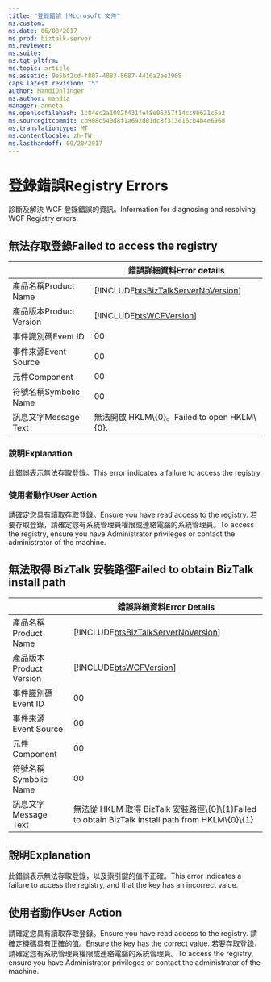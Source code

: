 ```yaml
---
title: "登錄錯誤 |Microsoft 文件"
ms.custom: 
ms.date: 06/08/2017
ms.prod: biztalk-server
ms.reviewer: 
ms.suite: 
ms.tgt_pltfrm: 
ms.topic: article
ms.assetid: 9a5bf2cd-f807-4083-8687-4416a2ee2908
caps.latest.revision: "5"
author: MandiOhlinger
ms.author: mandia
manager: anneta
ms.openlocfilehash: 1c84ec2a1082f431fef8e06357f14cc9b621c6a2
ms.sourcegitcommit: cb908c540d8f1a692d01dc8f313e16cb4b4e696d
ms.translationtype: MT
ms.contentlocale: zh-TW
ms.lasthandoff: 09/20/2017
---
```

# <a name="registry-errors"></a><span data-ttu-id="d5bf1-102">登錄錯誤</span><span class="sxs-lookup"><span data-stu-id="d5bf1-102">Registry Errors</span></span>
<span data-ttu-id="d5bf1-103">診斷及解決 WCF 登錄錯誤的資訊。</span><span class="sxs-lookup"><span data-stu-id="d5bf1-103">Information for diagnosing and resolving WCF Registry errors.</span></span>  

## <a name="failed-to-access-the-registry"></a><span data-ttu-id="d5bf1-104">無法存取登錄</span><span class="sxs-lookup"><span data-stu-id="d5bf1-104">Failed to access the registry</span></span>
  
||<span data-ttu-id="d5bf1-105">錯誤詳細資料</span><span class="sxs-lookup"><span data-stu-id="d5bf1-105">Error details</span></span>|  
|-|-|  
|<span data-ttu-id="d5bf1-106">產品名稱</span><span class="sxs-lookup"><span data-stu-id="d5bf1-106">Product Name</span></span>|[!INCLUDE[btsBizTalkServerNoVersion](../includes/btsbiztalkservernoversion-md.md)]|  
|<span data-ttu-id="d5bf1-107">產品版本</span><span class="sxs-lookup"><span data-stu-id="d5bf1-107">Product Version</span></span>|[!INCLUDE[btsWCFVersion](../includes/btswcfversion-md.md)]|  
|<span data-ttu-id="d5bf1-108">事件識別碼</span><span class="sxs-lookup"><span data-stu-id="d5bf1-108">Event ID</span></span>|<span data-ttu-id="d5bf1-109">0</span><span class="sxs-lookup"><span data-stu-id="d5bf1-109">0</span></span>|  
|<span data-ttu-id="d5bf1-110">事件來源</span><span class="sxs-lookup"><span data-stu-id="d5bf1-110">Event Source</span></span>|<span data-ttu-id="d5bf1-111">0</span><span class="sxs-lookup"><span data-stu-id="d5bf1-111">0</span></span>|  
|<span data-ttu-id="d5bf1-112">元件</span><span class="sxs-lookup"><span data-stu-id="d5bf1-112">Component</span></span>|<span data-ttu-id="d5bf1-113">0</span><span class="sxs-lookup"><span data-stu-id="d5bf1-113">0</span></span>|  
|<span data-ttu-id="d5bf1-114">符號名稱</span><span class="sxs-lookup"><span data-stu-id="d5bf1-114">Symbolic Name</span></span>|<span data-ttu-id="d5bf1-115">0</span><span class="sxs-lookup"><span data-stu-id="d5bf1-115">0</span></span>|  
|<span data-ttu-id="d5bf1-116">訊息文字</span><span class="sxs-lookup"><span data-stu-id="d5bf1-116">Message Text</span></span>|<span data-ttu-id="d5bf1-117">無法開啟 HKLM\\{0}。</span><span class="sxs-lookup"><span data-stu-id="d5bf1-117">Failed to open HKLM\\{0}.</span></span>|  
  
### <a name="explanation"></a><span data-ttu-id="d5bf1-118">說明</span><span class="sxs-lookup"><span data-stu-id="d5bf1-118">Explanation</span></span>  
 <span data-ttu-id="d5bf1-119">此錯誤表示無法存取登錄。</span><span class="sxs-lookup"><span data-stu-id="d5bf1-119">This error indicates a failure to access the registry.</span></span>  
  
### <a name="user-action"></a><span data-ttu-id="d5bf1-120">使用者動作</span><span class="sxs-lookup"><span data-stu-id="d5bf1-120">User Action</span></span>  
 <span data-ttu-id="d5bf1-121">請確定您具有讀取存取登錄。</span><span class="sxs-lookup"><span data-stu-id="d5bf1-121">Ensure you have read access to the registry.</span></span> <span data-ttu-id="d5bf1-122">若要存取登錄，請確定您有系統管理員權限或連絡電腦的系統管理員。</span><span class="sxs-lookup"><span data-stu-id="d5bf1-122">To access the registry, ensure you have Administrator privileges or contact the administrator of the machine.</span></span>
 
## <a name="failed-to-obtain-biztalk-install-path"></a><span data-ttu-id="d5bf1-123">無法取得 BizTalk 安裝路徑</span><span class="sxs-lookup"><span data-stu-id="d5bf1-123">Failed to obtain BizTalk install path</span></span>
  
||<span data-ttu-id="d5bf1-124">錯誤詳細資料</span><span class="sxs-lookup"><span data-stu-id="d5bf1-124">Error Details</span></span>|  
|-|-|  
|<span data-ttu-id="d5bf1-125">產品名稱</span><span class="sxs-lookup"><span data-stu-id="d5bf1-125">Product Name</span></span>|[!INCLUDE[btsBizTalkServerNoVersion](../includes/btsbiztalkservernoversion-md.md)]|  
|<span data-ttu-id="d5bf1-126">產品版本</span><span class="sxs-lookup"><span data-stu-id="d5bf1-126">Product Version</span></span>|[!INCLUDE[btsWCFVersion](../includes/btswcfversion-md.md)]|  
|<span data-ttu-id="d5bf1-127">事件識別碼</span><span class="sxs-lookup"><span data-stu-id="d5bf1-127">Event ID</span></span>|<span data-ttu-id="d5bf1-128">0</span><span class="sxs-lookup"><span data-stu-id="d5bf1-128">0</span></span>|  
|<span data-ttu-id="d5bf1-129">事件來源</span><span class="sxs-lookup"><span data-stu-id="d5bf1-129">Event Source</span></span>|<span data-ttu-id="d5bf1-130">0</span><span class="sxs-lookup"><span data-stu-id="d5bf1-130">0</span></span>|  
|<span data-ttu-id="d5bf1-131">元件</span><span class="sxs-lookup"><span data-stu-id="d5bf1-131">Component</span></span>|<span data-ttu-id="d5bf1-132">0</span><span class="sxs-lookup"><span data-stu-id="d5bf1-132">0</span></span>|  
|<span data-ttu-id="d5bf1-133">符號名稱</span><span class="sxs-lookup"><span data-stu-id="d5bf1-133">Symbolic Name</span></span>|<span data-ttu-id="d5bf1-134">0</span><span class="sxs-lookup"><span data-stu-id="d5bf1-134">0</span></span>|  
|<span data-ttu-id="d5bf1-135">訊息文字</span><span class="sxs-lookup"><span data-stu-id="d5bf1-135">Message Text</span></span>|<span data-ttu-id="d5bf1-136">無法從 HKLM 取得 BizTalk 安裝路徑\\{0}\\{1}</span><span class="sxs-lookup"><span data-stu-id="d5bf1-136">Failed to obtain BizTalk install path from HKLM\\{0}\\{1}</span></span>|  
  
## <a name="explanation"></a><span data-ttu-id="d5bf1-137">說明</span><span class="sxs-lookup"><span data-stu-id="d5bf1-137">Explanation</span></span>  
 <span data-ttu-id="d5bf1-138">此錯誤表示無法存取登錄，以及索引鍵的值不正確。</span><span class="sxs-lookup"><span data-stu-id="d5bf1-138">This error indicates a failure to access the registry, and that the key has an incorrect value.</span></span>  
  
## <a name="user-action"></a><span data-ttu-id="d5bf1-139">使用者動作</span><span class="sxs-lookup"><span data-stu-id="d5bf1-139">User Action</span></span>  
 <span data-ttu-id="d5bf1-140">請確定您具有讀取存取登錄。</span><span class="sxs-lookup"><span data-stu-id="d5bf1-140">Ensure you have read access to the registry.</span></span> <span data-ttu-id="d5bf1-141">請確定機碼具有正確的值。</span><span class="sxs-lookup"><span data-stu-id="d5bf1-141">Ensure the key has the correct value.</span></span> <span data-ttu-id="d5bf1-142">若要存取登錄，請確定您有系統管理員權限或連絡電腦的系統管理員。</span><span class="sxs-lookup"><span data-stu-id="d5bf1-142">To access the registry, ensure you have Administrator privileges or contact the administrator of the machine.</span></span> 